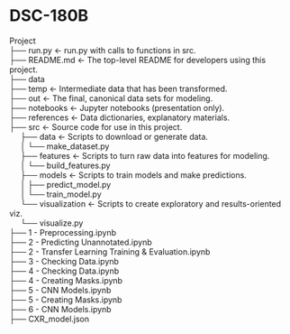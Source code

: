 # DSC-180B <br>
Project <br>
├── run.py             <- run.py with calls to functions in src.<br>
├── README.md          <- The top-level README for developers using this project.<br>
├── data<br>
   ├── temp           <- Intermediate data that has been transformed.<br>
   ├── out            <- The final, canonical data sets for modeling.<br>
├── notebooks          <- Jupyter notebooks (presentation only).<br>
├── references         <- Data dictionaries, explanatory materials.<br>
├── src                <- Source code for use in this project.<br>
&nbsp;&nbsp;&nbsp;&nbsp;    ├── data           <- Scripts to download or generate data.<br>
&nbsp;&nbsp;&nbsp;&nbsp;    │   └── make_dataset.py<br>
&nbsp;&nbsp;&nbsp;&nbsp;    ├── features       <- Scripts to turn raw data into features for modeling.<br>
&nbsp;&nbsp;&nbsp;&nbsp;    │   └── build_features.py<br>
&nbsp;&nbsp;&nbsp;&nbsp;    ├── models         <- Scripts to train models and make predictions.<br>
&nbsp;&nbsp;&nbsp;&nbsp;    │   ├── predict_model.py<br>
&nbsp;&nbsp;&nbsp;&nbsp;    │   └── train_model.py<br>
&nbsp;&nbsp;&nbsp;&nbsp;    └── visualization  <- Scripts to create exploratory and results-oriented viz.<br>
&nbsp;&nbsp;&nbsp;&nbsp;        └── visualize.py<br>
├── 1 - Preprocessing.ipynb<br>
├── 2 - Predicting Unannotated.ipynb<br>
├── 2 - Transfer Learning Training & Evaluation.ipynb<br>
├── 3 - Checking Data.ipynb<br>
├── 4 - Checking Data.ipynb<br>
├── 4 - Creating Masks.ipynb<br>
├── 5 - CNN Models.ipynb<br>
├── 5 - Creating Masks.ipynb<br>
├── 6 - CNN Models.ipynb<br>
├── CXR_model.json

